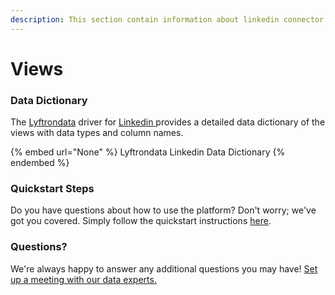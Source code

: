```yaml
---
description: This section contain information about linkedin connector views information
---
```


# Views

### Data Dictionary

The [Lyftrondata](https://www.lyftrondata.com/) driver for [Linkedin](None/)[ ](https://www.lyftrondata.com/integration/linkedin/)provides a detailed data dictionary of the views with data types and column names.

{% embed url="None" %}
Lyftrondata Linkedin Data Dictionary
{% endembed %}

### Quickstart Steps

Do you have questions about how to use the platform? Don't worry; we've got you covered. Simply follow the quickstart instructions [here](../README.md).

### Questions? <a href="#questions" id="questions"></a>

We're always happy to answer any additional questions you may have! [Set up a meeting with our data experts.](https://www.lyftrondata.com/book-a-meeting/)


